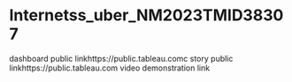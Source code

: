 # Internetss_uber_NM2023TMID38307
dashboard public linkhttps://public.tableau.comc
story public linkhttps://public.tableau.com
video demonstration link
